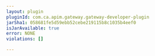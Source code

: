 ```yaml
---
layout: plugin
pluginId: com.ca.apim.gateway.gateway-developer-plugin
jarSha1: 058681fe5d59ebb52cebe219115b8c1035b4eef0
isJarAvailable: true
error: NONE
violations: []

---
```

